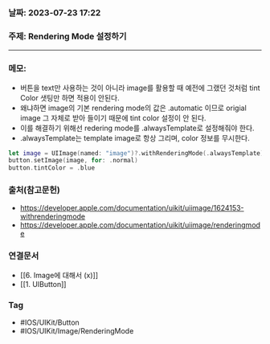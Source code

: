 ### 날짜: 2023-07-23 17:22

### 주제: Rendering Mode 설정하기 
---
### 메모: 
- 버튼을 text만 사용하는 것이 아니라 image를 활용할 때 예전에 그랬던 것처럼 tint Color 샛팅만 하면 적용이 안된다. 
- 왜냐하면 image의 기본 rendering mode의 값은 .automatic 이므로 origial image 그 자체로 받아 들이기 때문에 tint color 설정이 안 된다. 
- 이를 해결하기 위해선 redering mode를 .alwaysTemplate로 설정해줘야 한다. 
- .alwaysTemplate는 template image로 항상 그리며, color 정보를 무시한다. 
``` swift 
let image = UIImage(named: "image")?.withRenderingMode(.alwaysTemplate)
button.setImage(image, for: .normal)
button.tintColor = .blue
```

### 출처(참고문헌) 
- https://developer.apple.com/documentation/uikit/uiimage/1624153-withrenderingmode
- https://developer.apple.com/documentation/uikit/uiimage/renderingmode

### 연결문서 
- [[6. Image에 대해서 (x)]]
- [[1. UIButton]]

### Tag
- #IOS/UIKit/Button 
- #IOS/UIKit/Image/RenderingMode 